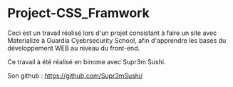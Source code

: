 # Project-CSS_Framwork

Ceci est un travail réalisé lors d'un projet consistant à faire un site avec Materialize à Guardia Cyebrsecurity School,
afin d'apprendre les bases du développement WEB au niveau du front-end.

Ce travail à été réalisé en binome avec Supr3m Sushi.

Son github : https://github.com/Supr3mSushi/
